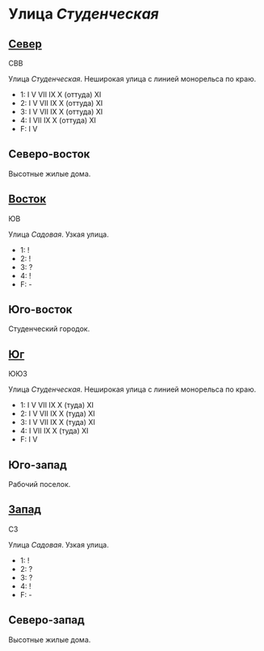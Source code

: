 # Улица *Студенческая*

## [Север](./560080.md)

СВВ

Улица *Студенческая*.
Неширокая улица с линией монорельса по краю.

* 1:    I   V   VII IX  X (оттуда)  XI
* 2:    I   V   VII IX  X (оттуда)  XI
* 3:    I   V   VII IX  X (оттуда)  XI
* 4:    I   VII IX  X (оттуда)  XI
* F:    I   V

## Северо-восток

Высотные жилые дома.

## [Восток](./565085.md)

ЮВ

Улица *Садовая*.
Узкая улица.

* 1:    !
* 2:    !
* 3:    ?
* 4:    !
* F:    -

## Юго-восток

Студенческий городок.

## [Юг](./560087.md)

ЮЮЗ

Улица *Студенческая*.
Неширокая улица с линией монорельса по краю.

* 1:    I   V   VII IX  X (туда)    XI
* 2:    I   V   VII IX  X (туда)    XI
* 3:    I   V   VII IX  X (туда)    XI
* 4:    I   VII IX  X (туда)    XI
* F:    I   V

## Юго-запад

Рабочий поселок.

## [Запад](./555085.md)

СЗ

Улица *Садовая*.
Узкая улица.

* 1:    !
* 2:    ?
* 3:    ?
* 4:    !
* F:    -

## Северо-запад

Высотные жилые дома.
